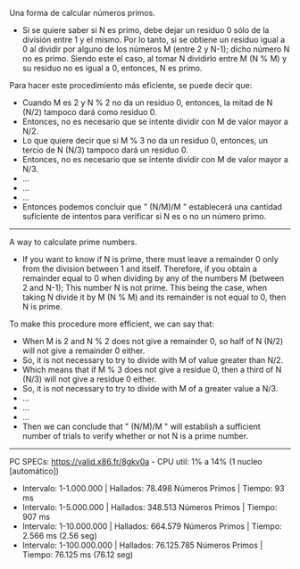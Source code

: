 Una forma de calcular números primos.

- Si se quiere saber si N es primo, debe dejar un residuo 0 sólo de la división entre 1 y el mismo.
Por lo tanto, si se obtiene un residuo igual a 0 al dividir por alguno de los números M (entre 2 y N-1); dicho número N no es primo.
Siendo este el caso, al tomar N dividirlo entre M (N % M) y su residuo no es igual a 0, entonces, N es primo.

Para hacer este procedimiento más eficiente, se puede decir que:
- Cuando M es 2 y N % 2 no da un residuo 0, entonces, la mitad de N (N/2) tampoco dará como residuo 0.
- Entonces, no es necesario que se intente dividir con M de valor mayor a N/2.
- Lo que quiere decir que si M % 3 no da un residuo 0, entonces, un tercio de N (N/3) tampoco dará un residuo 0.
- Entonces, no es necesario que se intente dividir con M de valor mayor a N/3.
- ...
- ...
- ...
- Entonces podemos concluir que " (N/M)/M " establecerá una cantidad suficiente de intentos para verificar si N es o no un número primo.


*****************************************************************************


A way to calculate prime numbers.

- If you want to know if N is prime, there must leave a remainder 0 only from the division between 1 and itself.
Therefore, if you obtain a remainder equal to 0 when dividing by any of the numbers M (between 2 and N-1); This number N is not prime.
This being the case, when taking N divide it by M (N % M) and its remainder is not equal to 0, then N is prime.

To make this procedure more efficient, we can say that:
- When M is 2 and N % 2 does not give a remainder 0, so half of N (N/2) will not give a remainder 0 either.
- So, it is not necessary to try to divide with M of value greater than N/2.
- Which means that if M % 3 does not give a residue 0, then a third of N (N/3) will not give a residue 0 either.
- So, it is not necessary to try to divide with M of a greater value a N/3.
- ...
- ...
- ...
- Then we can conclude that " (N/M)/M " will establish a sufficient number of trials to verify whether or not N is a prime number.

*****************************************************************************
PC SPECs: https://valid.x86.fr/8gkv0a - CPU util: 1% a 14% (1 nucleo [automático]) 
- Intervalo: 1-1.000.000   | Hallados: 78.498     Números Primos | Tiempo: 93 ms
- Intervalo: 1-5.000.000   | Hallados: 348.513    Números Primos | Tiempo: 907 ms
- Intervalo: 1-10.000.000  | Hallados: 664.579    Números Primos | Tiempo: 2.566 ms (2.56 seg)
- Intervalo: 1-100.000.000 | Hallados: 76.125.785 Números Primos | Tiempo: 76.125 ms (76.12 seg)

